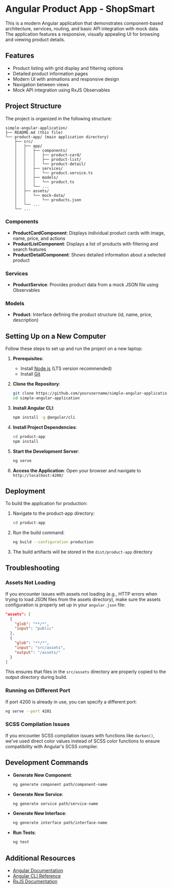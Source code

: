 # Angular Product App - ShopSmart

This is a modern Angular application that demonstrates component-based architecture, services, routing, and basic API integration with mock data. The application features a responsive, visually appealing UI for browsing and viewing product details.

## Features

- Product listing with grid display and filtering options
- Detailed product information pages
- Modern UI with animations and responsive design
- Navigation between views
- Mock API integration using RxJS Observables

## Project Structure

The project is organized in the following structure:

```
simple-angular-application/
├── README.md (this file)
└── product-app/ (main application directory)
    ├── src/
    │   ├── app/
    │   │   ├── components/
    │   │   │   ├── product-card/
    │   │   │   ├── product-list/
    │   │   │   └── product-detail/
    │   │   ├── services/
    │   │   │   └── product.service.ts
    │   │   ├── models/
    │   │   │   └── product.ts
    │   │   └── ...
    │   ├── assets/
    │   │   └── mock-data/
    │   │       └── products.json
    │   └── ...
    └── ...
```

### Components

- **ProductCardComponent**: Displays individual product cards with image, name, price, and actions
- **ProductListComponent**: Displays a list of products with filtering and search features
- **ProductDetailComponent**: Shows detailed information about a selected product

### Services

- **ProductService**: Provides product data from a mock JSON file using Observables

### Models

- **Product**: Interface defining the product structure (id, name, price, description)

## Setting Up on a New Computer

Follow these steps to set up and run the project on a new laptop:

1. **Prerequisites**:
   - Install [Node.js](https://nodejs.org/) (LTS version recommended)
   - Install [Git](https://git-scm.com/downloads)

2. **Clone the Repository**:
   ```bash
   git clone https://github.com/yourusername/simple-angular-application.git
   cd simple-angular-application
   ```

3. **Install Angular CLI**:
   ```bash
   npm install -g @angular/cli
   ```

4. **Install Project Dependencies**:
   ```bash
   cd product-app
   npm install
   ```

5. **Start the Development Server**:
   ```bash
   ng serve
   ```

6. **Access the Application**:
   Open your browser and navigate to `http://localhost:4200/`

## Deployment

To build the application for production:

1. Navigate to the product-app directory:
   ```bash
   cd product-app
   ```

2. Run the build command:
   ```bash
   ng build --configuration production
   ```

3. The build artifacts will be stored in the `dist/product-app` directory

## Troubleshooting

### Assets Not Loading

If you encounter issues with assets not loading (e.g., HTTP errors when trying to load JSON files from the assets directory), make sure the assets configuration is properly set up in your `angular.json` file:

```json
"assets": [
  {
    "glob": "**/*",
    "input": "public"
  },
  {
    "glob": "**/*",
    "input": "src/assets",
    "output": "/assets/"
  }
]
```

This ensures that files in the `src/assets` directory are properly copied to the output directory during build.

### Running on Different Port

If port 4200 is already in use, you can specify a different port:

```bash
ng serve --port 4201
```

### SCSS Compilation Issues

If you encounter SCSS compilation issues with functions like `darken()`, we've used direct color values instead of SCSS color functions to ensure compatibility with Angular's SCSS compiler.

## Development Commands

- **Generate New Component**:
  ```bash
  ng generate component path/component-name
  ```

- **Generate New Service**:
  ```bash
  ng generate service path/service-name
  ```

- **Generate New Interface**:
  ```bash
  ng generate interface path/interface-name
  ```

- **Run Tests**:
  ```bash
  ng test
  ```

## Additional Resources

- [Angular Documentation](https://angular.dev/)
- [Angular CLI Reference](https://angular.dev/tools/cli)
- [RxJS Documentation](https://rxjs.dev/)
